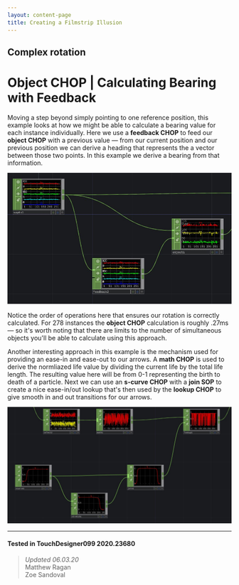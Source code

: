 ```yaml
---
layout: content-page
title: Creating a Filmstrip Illusion
---
```

## Complex rotation
# Object CHOP | Calculating Bearing with Feedback

Moving a step beyond simply pointing to one reference position, this example looks at how we might be able to calculate a bearing value for each instance individually. Here we use a **feedback CHOP** to feed our **object CHOP** with a previous value — from our current position and our previous position we can derive a heading that represents the a vector between those two points. In this example we derive a bearing from that information. 

![](/assets/imgs/complex-rotation/object-chop-and-feedback/object-and-feedback-01.jpg)

Notice the order of operations here that ensures our rotation is correctly calculated. For 278 instances the **object CHOP** calculation is roughly .27ms — so it's worth noting that there are limits to the number of simultaneous objects you'll be able to calculate using this approach. 

Another interesting approach in this example is the mechanism used for providing an ease-in and ease-out to our arrows. A **math CHOP** is used to derive the normliazed life value by dividing the current life by the total life length. The resulting value here will be from 0-1 representing the birth to death of a particle. Next we can use an **s-curve CHOP** with a **join SOP** to create a nice ease-in/out lookup that's then used by the **lookup CHOP** to give smooth in and out transitions for our arrows.

![](/assets/imgs/complex-rotation/object-chop-and-feedback/object-and-feedback-02.jpg)

---

#### Tested in TouchDesigner099 2020.23680 
>*Updated 06.03.20*  
Matthew Ragan  
Zoe Sandoval  